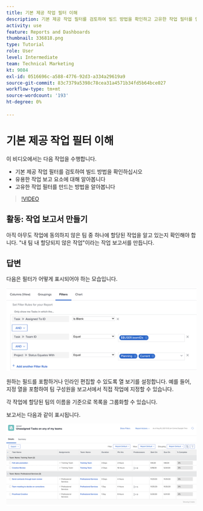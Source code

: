 ```yaml
---
title: 기본 제공 작업 필터 이해
description: 기본 제공 작업 필터를 검토하여 빌드 방법을 확인하고 고유한 작업 필터를 만드는 방법을 알아봅니다. [!DNL  Workfront].
activity: use
feature: Reports and Dashboards
thumbnail: 336818.png
type: Tutorial
role: User
level: Intermediate
team: Technical Marketing
kt: 9084
exl-id: 0516696c-a588-4776-92d3-a334a29619a9
source-git-commit: 83c7379a5398c78cea31a4571b34fd5b64bce027
workflow-type: tm+mt
source-wordcount: '193'
ht-degree: 0%

---
```


# 기본 제공 작업 필터 이해

이 비디오에서는 다음 작업을 수행합니다.

* 기본 제공 작업 필터를 검토하여 빌드 방법을 확인하십시오
* 유용한 작업 보고 요소에 대해 알아봅니다
* 고유한 작업 필터를 만드는 방법을 알아봅니다

>[!VIDEO](https://video.tv.adobe.com/v/336818/?quality=12)

## 활동: 작업 보고서 만들기

아직 아무도 작업에 동의하지 않은 팀 중 하나에 할당된 작업을 알고 있는지 확인해야 합니다. &quot;내 팀 내 할당되지 않은 작업&quot;이라는 작업 보고서를 만듭니다.

## 답변

다음은 필터가 어떻게 표시되어야 하는 모습입니다.

![작업 필터를 만드는 화면의 이미지입니다.](assets/opening-built-in-task-filters-1.png)

원하는 필드를 포함하거나 인라인 편집할 수 있도록 열 보기를 설정합니다. 예를 들어, 지정 열을 포함하여 팀 구성원을 보고서에서 직접 작업에 지정할 수 있습니다.

각 작업에 할당된 팀의 이름을 기준으로 목록을 그룹화할 수 있습니다.

보고서는 다음과 같이 표시됩니다.

![작업 보고서 이미지](assets/opening-built-in-task-filters-2.png)
